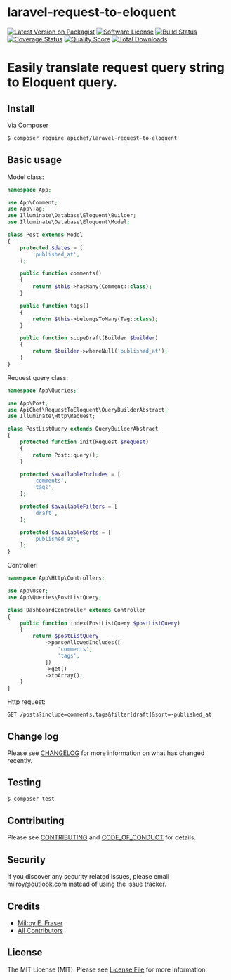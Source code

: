 # laravel-request-to-eloquent

[![Latest Version on Packagist][ico-version]][link-packagist]
[![Software License][ico-license]](LICENSE.md)
[![Build Status][ico-travis]][link-travis]
[![Coverage Status][ico-scrutinizer]][link-scrutinizer]
[![Quality Score][ico-code-quality]][link-code-quality]
[![Total Downloads][ico-downloads]][link-downloads]

# Easily translate request query string to Eloquent query.

## Install

Via Composer

``` bash
$ composer require apichef/laravel-request-to-eloquent
```

## Basic usage
Model class:
```php
namespace App;

use App\Comment;
use App\Tag;
use Illuminate\Database\Eloquent\Builder;
use Illuminate\Database\Eloquent\Model;

class Post extends Model
{
    protected $dates = [
        'published_at',
    ];

    public function comments()
    {
        return $this->hasMany(Comment::class);
    }

    public function tags()
    {
        return $this->belongsToMany(Tag::class);
    }

    public function scopeDraft(Builder $builder)
    {
        return $builder->whereNull('published_at');
    }
}
```
Request query class:
```php
namespace App\Queries;

use App\Post;
use ApiChef\RequestToEloquent\QueryBuilderAbstract;
use Illuminate\Http\Request;

class PostListQuery extends QueryBuilderAbstract
{
    protected function init(Request $request)
    {
        return Post::query();
    }

    protected $availableIncludes = [
        'comments',
        'tags',
    ];

    protected $availableFilters = [
        'draft',
    ];

    protected $availableSorts = [
        'published_at',
    ];
}
```
Controller:
```php
namespace App\Http\Controllers;

use App\User;
use App\Queries\PostListQuery;

class DashboardController extends Controller
{
    public function index(PostListQuery $postListQuery)
    {
        return $postListQuery
            ->parseAllowedIncludes([
                'comments',
                'tags',
            ])
            ->get()
            ->toArray();
    }
}
```
Http request:
```shell script
GET /posts?include=comments,tags&filter[draft]&sort=-published_at
```

## Change log

Please see [CHANGELOG](CHANGELOG.md) for more information on what has changed recently.

## Testing

``` bash
$ composer test
```

## Contributing

Please see [CONTRIBUTING](CONTRIBUTING.md) and [CODE_OF_CONDUCT](CODE_OF_CONDUCT.md) for details.

## Security

If you discover any security related issues, please email milroy@outlook.com instead of using the issue tracker.

## Credits

- [Milroy E. Fraser][link-author]
- [All Contributors][link-contributors]

## License

The MIT License (MIT). Please see [License File](LICENSE.md) for more information.

[ico-version]: https://img.shields.io/packagist/v/apichef/laravel-request-to-eloquent.svg?style=flat-square
[ico-license]: https://img.shields.io/badge/license-MIT-brightgreen.svg?style=flat-square
[ico-travis]: https://img.shields.io/travis/apichef/laravel-request-to-eloquent/master.svg?style=flat-square
[ico-scrutinizer]: https://img.shields.io/scrutinizer/coverage/g/apichef/laravel-request-to-eloquent.svg?style=flat-square
[ico-code-quality]: https://img.shields.io/scrutinizer/g/apichef/laravel-request-to-eloquent.svg?style=flat-square
[ico-downloads]: https://img.shields.io/packagist/dt/apichef/laravel-request-to-eloquent.svg?style=flat-square

[link-packagist]: https://packagist.org/packages/apichef/laravel-request-to-eloquent
[link-travis]: https://travis-ci.org/apichef/laravel-request-to-eloquent
[link-scrutinizer]: https://scrutinizer-ci.com/g/apichef/laravel-request-to-eloquent/code-structure
[link-code-quality]: https://scrutinizer-ci.com/g/apichef/laravel-request-to-eloquent
[link-downloads]: https://packagist.org/packages/apichef/laravel-request-to-eloquent
[link-author]: https://github.com/milroyfraser
[link-contributors]: ../../contributors
